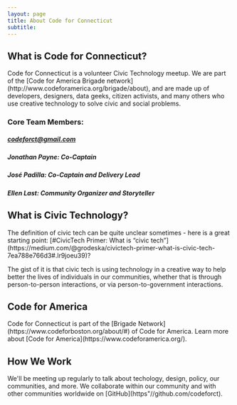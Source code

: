 ```yaml
---
layout: page
title: About Code for Connecticut
subtitle: 
---
```


<h2>What is Code for Connecticut?</h2>
Code for Connecticut is a volunteer Civic Technology meetup. We are part of the [Code for America Brigade network](http://www.codeforamerica.org/brigade/about), and are made up of developers, designers, data geeks, citizen activists, and many others who use creative technology to solve civic and social problems.

<h3>Core Team Members:</h3>
<h5><a href="mailto:codeforct@gmail.com">codeforct@gmail.com</a></h5>
<h5>Jonathan Payne: Co-Captain</h5>
<h5>José Padilla: Co-Captain and Delivery Lead</h5>
<h5>Ellen Last: Community Organizer and Storyteller</h5>

<h2>What is Civic Technology?</h2>
The definition of civic tech can be quite unclear sometimes - here is a great starting point: [#CivicTech Primer: What is “civic tech”](https://medium.com/@grodeska/civictech-primer-what-is-civic-tech-7ea788e766d3#.lr9joeu39)?

The gist of it is that civic tech is using technology in a creative way to help better the lives of individuals in our communities, whether that is through person-to-person interactions, or via person-to-government interactions.

<h2>Code for America</h2>
Code for Connecticut is part of the [Brigade Network](https://www.codeforboston.org/about/#) of Code for America. Learn more about [Code for America](https://www.codeforamerica.org/).

<h2>How We Work</h2>
We'll be meeting up regularly to talk about techology, design, policy, our communities, and more. We collaborate within our community and with other communities worldwide on [GitHub](https"//github.com/codeforct).